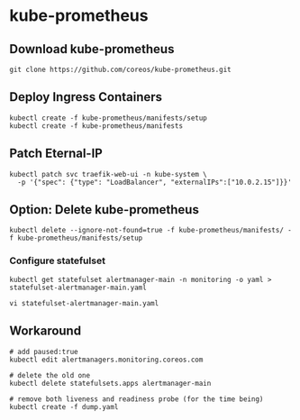 # kube-prometheus

## Download kube-prometheus
```
git clone https://github.com/coreos/kube-prometheus.git
```

## Deploy Ingress Containers
```
kubectl create -f kube-prometheus/manifests/setup
kubectl create -f kube-prometheus/manifests
```

## Patch Eternal-IP
```
kubectl patch svc traefik-web-ui -n kube-system \
  -p '{"spec": {"type": "LoadBalancer", "externalIPs":["10.0.2.15"]}}'
```

## Option: Delete kube-prometheus

```
kubectl delete --ignore-not-found=true -f kube-prometheus/manifests/ -f kube-prometheus/manifests/setup
```

### Configure statefulset
```
kubectl get statefulset alertmanager-main -n monitoring -o yaml > statefulset-alertmanager-main.yaml
```
```
vi statefulset-alertmanager-main.yaml
```

## Workaround
```
# add paused:true   
kubectl edit alertmanagers.monitoring.coreos.com

# delete the old one   
kubectl delete statefulsets.apps alertmanager-main

# remove both liveness and readiness probe (for the time being)
kubectl create -f dump.yaml
```

